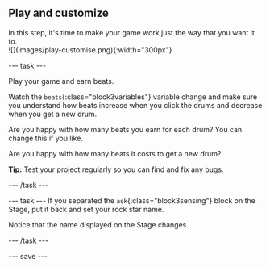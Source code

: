 ## Play and customize

<div style="display: flex; flex-wrap: wrap">
<div style="flex-basis: 200px; flex-grow: 1; margin-right: 15px;">
In this step, it's time to make your game work just the way that you want it to.
</div>
<div>
![](images/play-customise.png){:width="300px"}
</div>
</div>

--- task ---

Play your game and earn beats. 

Watch the `beats`{:class="block3variables"} variable change and make sure you understand how beats increase when you click the drums and decrease when you get a new drum.

Are you happy with how many beats you earn for each drum? You can change this if you like.

Are you happy with how many beats it costs to get a new drum?

**Tip:** Test your project regularly so you can find and fix any bugs.

--- /task ---

--- task ---
If you separated the `ask`{:class="block3sensing"} block on the Stage, put it back and set your rock star name. 

Notice that the name displayed on the Stage changes. 

--- /task ---

--- save ---

